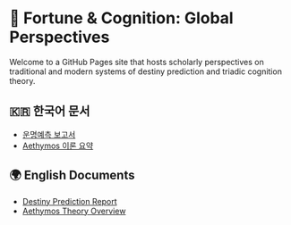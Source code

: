 
# 🔮 Fortune & Cognition: Global Perspectives

Welcome to a GitHub Pages site that hosts scholarly perspectives on traditional and modern systems of destiny prediction and triadic cognition theory.

## 🇰🇷 한국어 문서
- [운명예측 보고서](./kr/destiny_prediction.md)
- [Aethymos 이론 요약](./kr/aethymos_theory.md)

## 🌍 English Documents
- [Destiny Prediction Report](./en/destiny_prediction.md)
- [Aethymos Theory Overview](./en/aethymos_theory.md)
